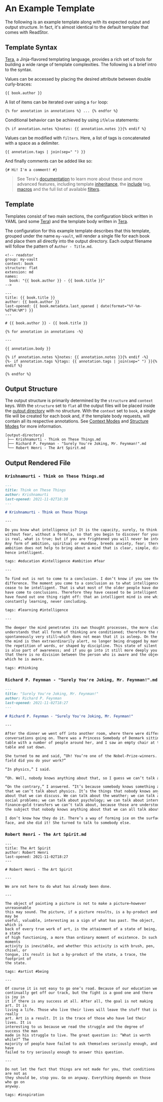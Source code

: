 # An Example Template

The following is an example template along with its expected output and output structure. In fact,
it's almost identical to the default template that comes with ReadStor.

## Template Syntax

[Tera][tera], a Jinja-flavored templating language, provides a rich set of tools for building a wide
range of template complexities. The following is a brief intro to the syntax.

Values can be accessed by placing the desired attribute between double curly-braces:

```jinja2
{{ book.author }}
```

A list of items can be iterated over using a `for` loop:

```jinja2
{% for annotation in annotations %} ... {% endfor %}
```

Conditional behavior can be achieved by using `if`/`else` statements:

```jinja2
{% if annotation.notes %}notes: {{ annotation.notes }}{% endif %}
```

Values can be modified with `filters`. Here, a list of tags is concatenated with
a space as a delimiter.

```jinja2
{{ annotation.tags | join(sep=" ") }}
```

And finally comments can be added like so:

```jinja2
{# Hi! I'm a comment! #}
```

> <i class="fa fa-info-circle"></i> See Tera's [documentation][tera-documentation] to learn more
> about these and more advanced features, including template [inheritance][tera-inheritance], the
> [include][tera-include] tag, [macros][tera-macros] and the full list of available
> [filters][tera-filters].

## Template

Templates consist of two main sections, the configuration block written in YAML (and some
[Tera][tera]) and the template body written in [Tera][tera].

The configuration for this example template describes that this template, grouped under the name
`my-vault`, will render a single file for each book and place them all directly into the output
directory. Each output filename will follow the pattern of `Author - Title.md`.

```plaintext
<!-- readstor
group: my-vault
context: book
structure: flat
extension: md
names:
  book: "{{ book.author }} - {{ book.title }}"
-->

---
title: {{ book.title }}
author: {{ book.author }}
last-opened: {{ book.metadata.last_opened | date(format="%Y-%m-%dT%H:%M") }}
---

# {{ book.author }} - {{ book.title }}

{% for annotation in annotations -%}

---

{{ annotation.body }}

{% if annotation.notes %}notes: {{ annotation.notes }}{% endif -%}
{%- if annotation.tags %}tags: {{ annotation.tags | join(sep=" ") }}{% endif %}

{% endfor %}
```

## Output Structure

The output structure is primarily determined by the `structure` and `context` keys. With the
`structure` set to `flat` all the output files will be placed inside the
[output directory][output-directory] with no structure. With the `context` set to `book`, a
single file will be created for each book and, if the template body requests, will contain all its
respective annotations. See [Context Modes][context-modes] and [Structure Modes][structure-modes]
for more information.

```plaintext
[output-directory]
 ├── Krishnamurti - Think on These Things.md
 ├── Richard P. Feynman - "Surely You're Joking, Mr. Feynman!".md
 └── Robert Henri - The Art Spirit.md
```

## Output Rendered File

### `Krishnamurti - Think on These Things.md`

```markdown
---
title: Think on These Things
author: Krishnamurti
last-opened: 2021-11-02T18:30
---

# Krishnamurti - Think on These Things

---

Do you know what intelligence is? It is the capacity, surely, to think freely,
without fear, without a formula, so that you begin to discover for yourself what
is real, what is true; but if you are frightened you will never be intelligent.
Any form of ambition, spiritual or mundane, breeds anxiety, fear; therefore
ambition does not help to bring about a mind that is clear, simple, direct, and
hence intelligent.

tags: #education #intelligence #ambition #fear

---

To find out is not to come to a conclusion. I don’t know if you see the
difference. The moment you come to a conclusion as to what intelligence is, you
cease to be intelligent. That is what most of the older people have done: they
have come to conclusions. Therefore they have ceased to be intelligent. So you
have found out one thing right off: that an intelligent mind is one which is
constantly learning, never concluding.

tags: #learning #intelligence

---

The deeper the mind penetrates its own thought processes, the more clearly it
understands that all forms of thinking are conditioned; therefore the mind is
spontaneously very still—which does not mean that it is asleep. On the contrary,
the mind is then extraordinarily alert, no longer being drugged by mantrams, by
the repetition of words, or shaped by discipline. This state of silent alertness
is also part of awareness; and if you go into it still more deeply you will find
that there is no division between the person who is aware and the object of
which he is aware.

tags: #thinking
```

### `Richard P. Feynman - "Surely You're Joking, Mr. Feynman!".md`

```markdown
---
title: "Surely You're Joking, Mr. Feynman!"
author: Richard P. Feynman
last-opened: 2021-11-02T18:27
---

# Richard P. Feynman - "Surely You're Joking, Mr. Feynman!"

---

After the dinner we went off into another room, where there were different
conversations going on. There was a Princess Somebody of Denmark sitting at a
table with a number of people around her, and I saw an empty chair at their
table and sat down.

She turned to me and said, “Oh! You’re one of the Nobel-Prize-winners. In what
field did you do your work?”

“In physics,” I said.

“Oh. Well, nobody knows anything about that, so I guess we can’t talk about it.”

“On the contrary,” I answered. “It’s because somebody knows something about it
that we can’t talk about physics. It’s the things that nobody knows anything
about that we can discuss. We can talk about the weather; we can talk about
social problems; we can talk about psychology; we can talk about international
finance—gold transfers we can’t talk about, because those are understood—so it’s
the subject that nobody knows anything about that we can all talk about!”

I don’t know how they do it. There’s a way of forming ice on the surface of the
face, and she did it! She turned to talk to somebody else.
```

### `Robert Henri - The Art Spirit.md`

```plaintext
---
title: The Art Spirit
author: Robert Henri
last-opened: 2021-11-02T18:27
---

# Robert Henri - The Art Spirit

---

We are not here to do what has already been done.

---

The object of painting a picture is not to make a picture—however unreasonable
this may sound. The picture, if a picture results, is a by-product and may be
useful, valuable, interesting as a sign of what has past. The object, which is
back of every true work of art, is the attainment of a state of being, a state
of high functioning, a more than ordinary moment of existence. In such moments
activity is inevitable, and whether this activity is with brush, pen, chisel, or
tongue, its result is but a by-product of the state, a trace, the footprint of
the state.

tags: #artist #being

---

Of course it is not easy to go one’s road. Because of our education we
continually get off our track, but the fight is a good one and there is joy in
it if there is any success at all. After all, the goal is not making art. It is
living a life. Those who live their lives will leave the stuff that is really
art. Art is a result. It is the trace of those who have led their lives. It is
interesting to us because we read the struggle and the degree of success the man
made in his struggle to live. The great question is: “What is worth while?” The
majority of people have failed to ask themselves seriously enough, and have
failed to try seriously enough to answer this question.

---

Do not let the fact that things are not made for you, that conditions are not as
they should be, stop you. Go on anyway. Everything depends on those who go on
anyway.

tags: #inspiration
```

[context-modes]: /templates/configuration/context-modes.md
[output-directory]: /intro/options/global.md#--output-directory-path
[structure-modes]: /templates/configuration/structure-modes.md
[tera]: https://tera.netlify.app/
[tera-documentation]: https://tera.netlify.app/docs/
[tera-filters]: https://tera.netlify.app/docs/#built-in-filters
[tera-include]: https://tera.netlify.app/docs/#include
[tera-inheritance]: https://tera.netlify.app/docs/#inheritance
[tera-macros]: https://tera.netlify.app/docs/#macros
